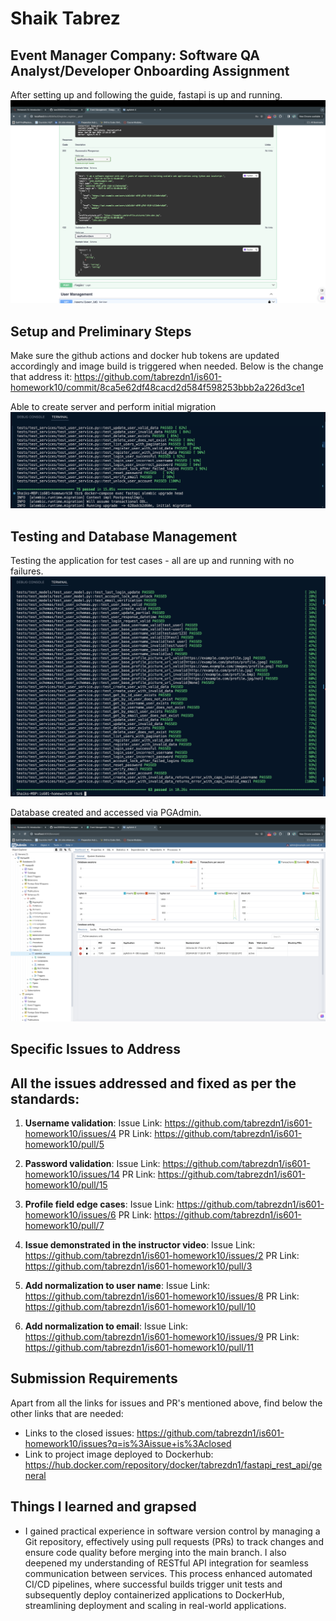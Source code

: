 # Shaik Tabrez

## Event Manager Company: Software QA Analyst/Developer Onboarding Assignment
After setting up and following the guide, fastapi is up and running.
![alt text](app.png)

## Setup and Preliminary Steps
Make sure the github actions and docker hub tokens are updated accordingly and image build is triggered when needed.
Below is the change that address it: https://github.com/tabrezdn1/is601-homework10/commit/8ca5e62df48cacd2d584f598253bbb2a226d3ce1

Able to create server and perform initial migration
![alt text](alembic.png)

## Testing and Database Management

Testing the application for test cases - all are up and running with no failures.
![alt text](testcases.png)

Database created and accessed via PGAdmin.
![alt text](database.png)


## Specific Issues to Address
## All the issues addressed and fixed as per the standards:

1. **Username validation**:
Issue Link: https://github.com/tabrezdn1/is601-homework10/issues/4
PR Link: https://github.com/tabrezdn1/is601-homework10/pull/5

2. **Password validation**:
Issue Link: https://github.com/tabrezdn1/is601-homework10/issues/14
PR Link: https://github.com/tabrezdn1/is601-homework10/pull/15

3. **Profile field edge cases**: 
Issue Link: https://github.com/tabrezdn1/is601-homework10/issues/6
PR Link: https://github.com/tabrezdn1/is601-homework10/pull/7

4. **Issue demonstrated in the instructor video**:
Issue Link: https://github.com/tabrezdn1/is601-homework10/issues/2
PR Link: https://github.com/tabrezdn1/is601-homework10/pull/3

5. **Add normalization to user name**:
Issue Link: https://github.com/tabrezdn1/is601-homework10/issues/8
PR Link: https://github.com/tabrezdn1/is601-homework10/pull/10

6. **Add normalization to email**:
Issue Link: https://github.com/tabrezdn1/is601-homework10/issues/9
PR Link: https://github.com/tabrezdn1/is601-homework10/pull/11


## Submission Requirements

Apart from all the links for issues and PR's mentioned above, find below the other links that are needed:

- Links to the closed issues: https://github.com/tabrezdn1/is601-homework10/issues?q=is%3Aissue+is%3Aclosed
- Link to project image deployed to Dockerhub: https://hub.docker.com/repository/docker/tabrezdn1/fastapi_rest_api/general

## Things I learned and grapsed

- I gained practical experience in software version control by managing a Git repository, effectively using pull requests (PRs) to track changes and ensure code quality before merging into the main branch. I also deepened my understanding of RESTful API integration for seamless communication between services. This process enhanced automated CI/CD pipelines, where successful builds trigger unit tests and subsequently deploy containerized applications to DockerHub, streamlining deployment and scaling in real-world applications.
